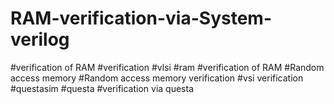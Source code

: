 # RAM-verification-via-System-verilog
#verification of RAM #verification #vlsi #ram #verification of RAM #Random access memory #Random access memory verification #vsi verification #questasim #questa #verification via questa
